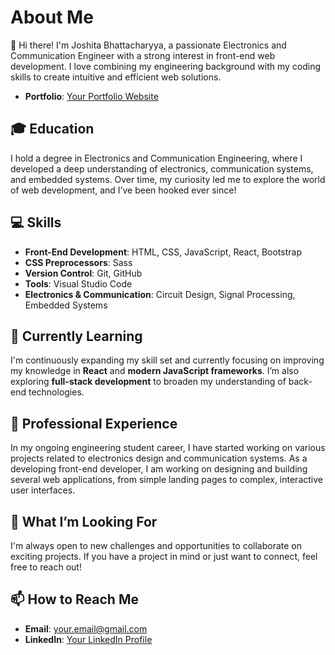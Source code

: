 # About Me

👋 Hi there! I'm Joshita Bhattacharyya, a passionate Electronics and Communication Engineer with a strong interest in front-end web development.
I love combining my engineering background with my coding skills to create intuitive and efficient web solutions.
- **Portfolio**: [Your Portfolio Website](https://joshb-hub.github.io/portfolio/)

## 🎓 Education

I hold a degree in Electronics and Communication Engineering, where I developed a deep understanding of electronics, communication systems, and embedded systems.
Over time, my curiosity led me to explore the world of web development, and I’ve been hooked ever since!

## 💻 Skills

- **Front-End Development**: HTML, CSS, JavaScript, React, Bootstrap
- **CSS Preprocessors**: Sass
- **Version Control**: Git, GitHub
- **Tools**: Visual Studio Code
- **Electronics & Communication**: Circuit Design, Signal Processing, Embedded Systems

## 🌱 Currently Learning

I'm continuously expanding my skill set and currently focusing on improving my knowledge in **React** and **modern JavaScript frameworks**.
I’m also exploring **full-stack development** to broaden my understanding of back-end technologies.

## 💼 Professional Experience

In my ongoing engineering student career, I have started working on various projects related to electronics design and communication systems.
As a developing front-end developer, I am working on designing and building several web applications, from simple landing pages to complex, interactive user interfaces.

## 🎯 What I’m Looking For

I'm always open to new challenges and opportunities to collaborate on exciting projects.
If you have a project in mind or just want to connect, feel free to reach out!

## 📫 How to Reach Me

- **Email**: [your.email@gmail.com](mailto:joshbhatta7@gmail.com)
- **LinkedIn**: [Your LinkedIn Profile](https://www.linkedin.com/in/joshita-bhattacharyya-3200a3267/)


